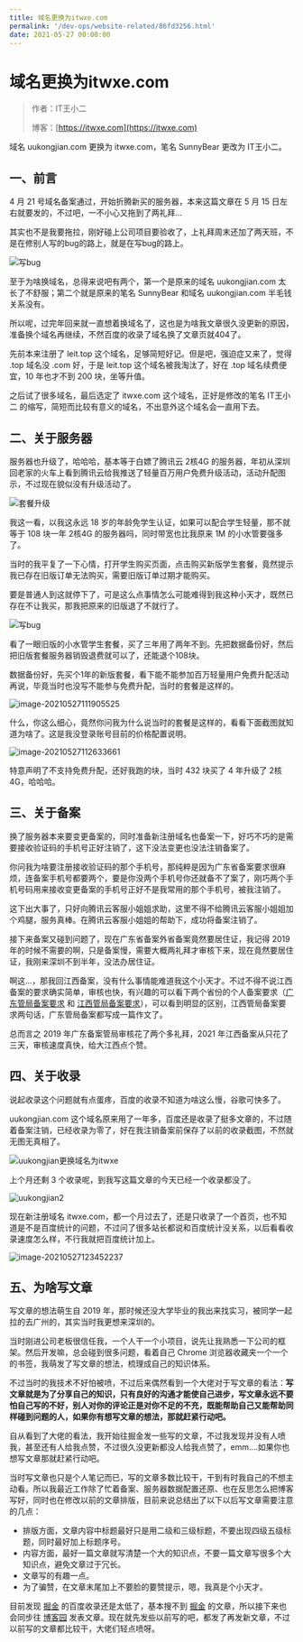 ```yaml
---
title: 域名更换为itwxe.com
permalink: '/dev-ops/website-related/86fd3256.html'
date: 2021-05-27 00:00:00
---
```


# 域名更换为itwxe.com

> 作者：IT王小二
>
> 博客：[https://itwxe.com](https://itwxe.com)

域名 uukongjian.com 更换为 itwxe.com，笔名 SunnyBear 更改为 IT王小二。

## 一、前言

4 月 21 号域名备案通过，开始折腾新买的服务器，本来这篇文章在 5 月 15 日左右就要发的，不过吧，一不小心又拖到了两礼拜...

其实也不是我要拖拉，刚好碰上公司项目要验收了，上礼拜周末还加了两天班，不是在修别人写的bug的路上，就是在写bug的路上。

![写bug](https://minio.itwxe.com/img/emoji/写bug-1.gif)

至于为啥换域名，总得来说吧有两个，第一个是原来的域名 uukongjian.com 太长了不舒服；第二个就是原来的笔名 SunnyBear 和域名 uukongjian.com 半毛钱关系没有。

所以呢，过完年回来就一直想着换域名了，这也是为啥我文章很久没更新的原因，准备换个域名再继续，不然百度的收录了域名换了文章页就404了。

先前本来注册了 leit.top 这个域名，足够简短好记。但是吧，强迫症又来了，觉得 .top 域名没 .com 好，于是 leit.top 这个域名被我淘汰了，好在 .top 域名续费便宜，10 年也才不到 200 块，坐等升值。

之后试了很多域名，最后选定了 itwxe.com 这个域名，正好是修改的笔名 IT王小二 的缩写，简短而比较有意义的域名，不出意外这个域名会一直用下去。

## 二、关于服务器

服务器也升级了，哈哈哈，基本等于白嫖了腾讯云 2核4G 的服务器，年初从深圳回老家的火车上看到腾讯云给我推送了轻量百万用户免费升级活动，活动升配图示，不过现在貌似没有升级活动了。

![套餐升级](https://minio.itwxe.com/img/blog/86fd3256_166463827280134.png)

我这一看，以我这永远 18 岁的年龄免学生认证，如果可以配合学生轻量，那不就等于 108 块一年 2核4G 的服务器吗，同时带宽也比我原来 1M 的小水管要强多了。

当时的我平复了一下心情，打开学生购买页面，点击购买新版学生套餐，竟然提示我已存在旧版订单无法购买，需要旧版订单过期才能购买。

要是普通人到这就停下了，可是这么点事情怎么可能难得到我这种小天才，既然已存在不让我买，那我把原来的旧版退了不就行了。

![写bug](https://minio.itwxe.com/img/emoji/我真是个小天才-1.jpg)

看了一眼旧版的小水管学生套餐，买了三年用了两年不到。先把数据备份好，然后把旧版套餐服务器销毁退费就可以了，还能退个108块。

数据备份好，先买个1年的新版套餐，看下能不能参加百万轻量用户免费升配活动再说，毕竟当时也没写不能参与免费升配，当时的套餐是这样的。

![image-20210527111905525](https://minio.itwxe.com/img/blog/86fd3256_166463831827280.png)

什么，你这么细心，竟然你问我为什么说当时的套餐是这样的，看看下面截图就知道为啥了。这是我没登录账号目前的价格配置说明。

![image-20210527112633661](https://minio.itwxe.com/img/blog/86fd3256_166463832881970.png)

特意声明了不支持免费升配，还好我跑的块，当时 432 块买了 4 年升级了 2核4G，哈哈哈。

## 三、关于备案

换了服务器本来要变更备案的，同时准备新注册域名也备案一下，好巧不巧的是需要接收验证码的手机号正好注销了，这下没法变更也没法注销备案了。

你问我为啥要注册接收验证码的那个手机号，那纯粹是因为广东省备案要求很麻烦，连备案手机号都要两个，要是你没两个手机号你还就备不了案了，刚巧两个手机号码用来接收变更备案的手机号正好不是我常用的那个手机号，被我注销了。

这下出大事了，只好向腾讯云客服小姐姐求助，这里不得不给腾讯云客服小姐姐加个鸡腿，服务真棒。在腾讯云客服小姐姐的帮助下，成功将备案注销了。

接下来备案又碰到问题了，现在广东省备案外省备案竟然要居住证，我记得 2019 年的时候不需要的啊，只是备案慢，需要大概两礼拜才审核下来，现在竟然要居住证，我刚来深圳不到半年，没法办居住证。

啊这...，那我回江西备案，没有什么事情能难道我这个小天才。不过不得不说江西备案的要求确实简单，审核也快，有兴趣的可以看下两个省份的个人备案要求（[广东管局备案要求](https://cloud.tencent.com/document/product/243/51709) 和 [江西管局备案要求](https://cloud.tencent.com/document/product/243/51707)），可以看到明显的区别，江西管局备案要求两句话，广东管局备案都写成一篇作文了。

总而言之 2019 年广东备案管局审核花了两个多礼拜，2021 年江西备案从只花了三天，审核速度真快，给大江西点个赞。

## 四、关于收录

说起收录这个问题就有点蛋疼，百度的收录不知道为啥这么慢，谷歌可快多了。

uukongjian.com 这个域名原来用了一年多，百度还是收录了挺多文章的，不过随着备案注销，已经收录为零了，好在我注销备案前保存了以前的收录截图，不然就无图无真相了。

![uukongjian更换域名为itwxe](https://minio.itwxe.com/img/blog/86fd3256_166463835149881.png)

上个月还剩 3 个收录呢，到我写这篇文章的今天已经一个收录都没了。

![uukongjian2](https://minio.itwxe.com/img/blog/86fd3256_166463835908492.png)

现在新注册域名 itwxe.com，都一个月过去了，还是只收录了一个首页，也不知道是不是百度统计的问题，不过问了很多站长都说和百度统计没关系，以后看看收录速度怎么样，不行我就把百度统计加上。

![image-20210527123452237](https://minio.itwxe.com/img/blog/86fd3256_166463836521742.png)

## 五、为啥写文章

写文章的想法萌生自 2019 年，那时候还没大学毕业的我出来找实习，被同学一起拉的去广州的，其实当时我更想来深圳的。

当时刚进公司老板很信任我，一个人干一个小项目，说先让我熟悉一下公司的框架。然后开发嘛，总会碰到很多问题，看着自己 Chrome 浏览器收藏夹一个一个的书签，我萌发了写文章的想法，梳理成自己的知识体系。

不过当时的我技术不好怕被喷，不过后来偶然看到一个大佬对于写文章的看法：**写文章就是为了分享自己的知识，只有良好的沟通才能使自己进步，写文章永远不要怕自己写的不好，别人对你的评论正是对你不足的不充，既能帮助自己又能帮助同样碰到问题的人，如果你有想写文章的想法，那就赶紧行动吧。**

自从看到了大佬的看法，我开始往掘金发一些写的文章，不过我发现并没有人喷我，甚至还有人给我点赞，不过很久没更新都没人给我点赞了，emm....如果你也想写文章那就赶紧行动吧。

当时写文章也只是个人笔记而已，写的文章多数比较干，干到有时我自己的不想主动看。所以我最近工作除了忙着备案、服务器数据配置还原、也在反思怎么把博客写好，同时也在修改以前的文章排版，目前来说总结出了以下以后写文章需要注意的几点：

- 排版方面，文章内容中标题最好只是用二级和三级标题，不要出现四级五级标题，同时最好加上标题序号。
- 内容方面，最好一篇文章就写清楚一个大的知识点，不要一篇文章写很多个大知识点，避免文章过于冗长。
- 文章写的有趣一点。
- 为了骗赞，在文章末尾加上不要脸的要赞提示，嗯，我真是个小天才。

目前发现 [掘金](https://juejin.cn/user/2225067267470023/posts) 的百度收录还是太低了，基本搜不到 [掘金](https://juejin.cn/user/2225067267470023/posts) 的文章，所以接下来也会同步往 [博客园](https://www.cnblogs.com/itwxe/) 发表文章。现在就先发些以前写的吧，都发了再发新文章，不过以前写的文章都比较干，大佬们轻点喷呀。



